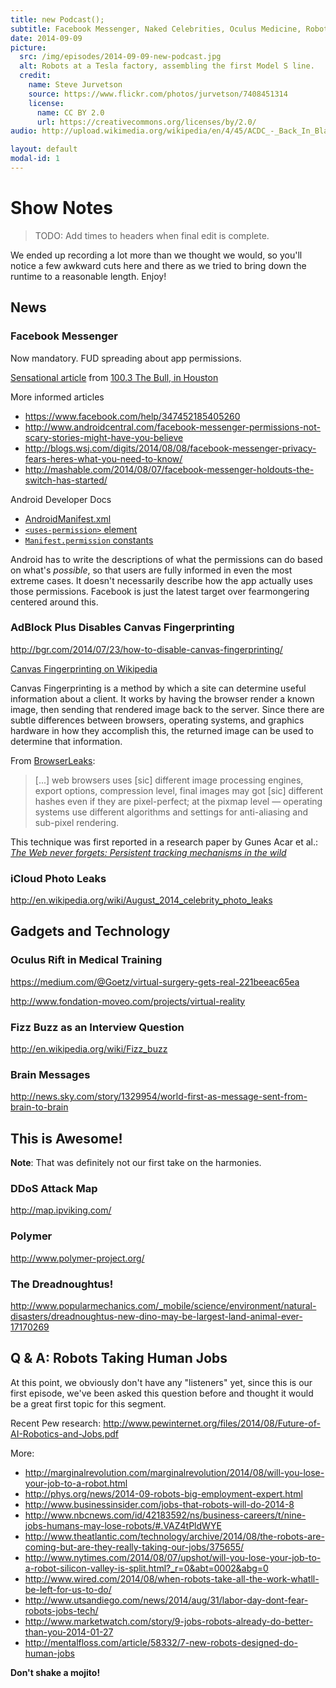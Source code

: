 ```yaml
---
title: new Podcast();
subtitle: Facebook Messenger, Naked Celebrities, Oculus Medicine, Robots Taking Human Jobs.
date: 2014-09-09
picture:
  src: /img/episodes/2014-09-09-new-podcast.jpg
  alt: Robots at a Tesla factory, assembling the first Model S line.
  credit:
    name: Steve Jurvetson
    source: https://www.flickr.com/photos/jurvetson/7408451314
    license:
      name: CC BY 2.0
      url: https://creativecommons.org/licenses/by/2.0/
audio: http://upload.wikimedia.org/wikipedia/en/4/45/ACDC_-_Back_In_Black-sample.ogg

layout: default
modal-id: 1
---
```


# Show Notes

> TODO: Add times to headers when final edit is complete.

We ended up recording a lot more than we thought we would, so you'll notice a few awkward cuts here and there as we tried to bring down the runtime to a reasonable length. Enjoy!

## News

### Facebook Messenger

Now mandatory. FUD spreading about app permissions.

[Sensational article](http://thebull.cbslocal.com/2014/08/07/facebook-crosses-the-line-with-new-facebook-messenger-app/) from [100.3 The Bull, in Houston](http://thebull.cbslocal.com/)

More informed articles
 * https://www.facebook.com/help/347452185405260
 * http://www.androidcentral.com/facebook-messenger-permissions-not-scary-stories-might-have-you-believe
 * http://blogs.wsj.com/digits/2014/08/08/facebook-messenger-privacy-fears-heres-what-you-need-to-know/
 * http://mashable.com/2014/08/07/facebook-messenger-holdouts-the-switch-has-started/

Android Developer Docs
 * [AndroidManifest.xml](http://developer.android.com/guide/topics/manifest/manifest-intro.html)
 * [`<uses-permission>` element](http://developer.android.com/guide/topics/manifest/uses-permission-element.html)
 * [`Manifest.permission` constants](http://developer.android.com/reference/android/Manifest.permission.html)

Android has to write the descriptions of what the permissions can do based on what's *possible*, so that users are fully informed in even the most extreme cases. It doesn't necessarily describe how the app actually uses those permissions. Facebook is just the latest target over fearmongering centered around this.

### AdBlock Plus Disables Canvas Fingerprinting

http://bgr.com/2014/07/23/how-to-disable-canvas-fingerprinting/

[Canvas Fingerprinting on Wikipedia](http://en.wikipedia.org/wiki/Canvas_fingerprinting)

Canvas Fingerprinting is a method by which a site can determine useful information about a client. It works by having the browser render a known image, then sending that rendered image back to the server. Since there are subtle differences between browsers, operating systems, and graphics hardware in how they accomplish this, the returned image can be used to determine that information.

From [BrowserLeaks](https://www.browserleaks.com/canvas):

> [...] web browsers uses [sic] different image processing engines, export options, compression level, final images may got [sic] different hashes even if they are pixel-perfect; at the pixmap level — operating systems use different algorithms and settings for anti-aliasing and sub-pixel rendering.

This technique was first reported in a research paper by Gunes Acar et al.: [*The Web never forgets:
Persistent tracking mechanisms in the wild*](https://securehomes.esat.kuleuven.be/~gacar/persistent/the_web_never_forgets.pdf)

### iCloud Photo Leaks

http://en.wikipedia.org/wiki/August_2014_celebrity_photo_leaks

## Gadgets and Technology

### Oculus Rift in Medical Training

https://medium.com/@Goetz/virtual-surgery-gets-real-221beeac65ea

http://www.fondation-moveo.com/projects/virtual-reality

### Fizz Buzz as an Interview Question

http://en.wikipedia.org/wiki/Fizz_buzz

### Brain Messages

http://news.sky.com/story/1329954/world-first-as-message-sent-from-brain-to-brain

## This is Awesome!

**Note**: That was definitely not our first take on the harmonies.

### DDoS Attack Map

http://map.ipviking.com/

### Polymer

http://www.polymer-project.org/

### The Dreadnoughtus!

http://www.popularmechanics.com/_mobile/science/environment/natural-disasters/dreadnoughtus-new-dino-may-be-largest-land-animal-ever-17170269

## Q & A: Robots Taking Human Jobs

At this point, we obviously don't have any "listeners" yet, since this is our first episode, we've been asked this question before and thought it would be a great first topic for this segment.

Recent Pew research: http://www.pewinternet.org/files/2014/08/Future-of-AI-Robotics-and-Jobs.pdf

More:

 * http://marginalrevolution.com/marginalrevolution/2014/08/will-you-lose-your-job-to-a-robot.html
 * http://phys.org/news/2014-09-robots-big-employment-expert.html
 * http://www.businessinsider.com/jobs-that-robots-will-do-2014-8
 * http://www.nbcnews.com/id/42183592/ns/business-careers/t/nine-jobs-humans-may-lose-robots/#.VAZ4tPldWYE
 * http://www.theatlantic.com/technology/archive/2014/08/the-robots-are-coming-but-are-they-really-taking-our-jobs/375655/
 * http://www.nytimes.com/2014/08/07/upshot/will-you-lose-your-job-to-a-robot-silicon-valley-is-split.html?_r=0&abt=0002&abg=0
 * http://www.wired.com/2014/08/when-robots-take-all-the-work-whatll-be-left-for-us-to-do/
 * http://www.utsandiego.com/news/2014/aug/31/labor-day-dont-fear-robots-jobs-tech/
 * http://www.marketwatch.com/story/9-jobs-robots-already-do-better-than-you-2014-01-27
 * http://mentalfloss.com/article/58332/7-new-robots-designed-do-human-jobs

**Don't shake a mojito!**
